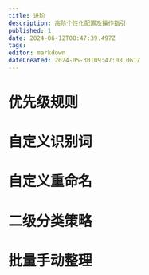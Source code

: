 ```yaml
---
title: 进阶
description: 高阶个性化配置及操作指引
published: 1
date: 2024-06-12T08:47:39.497Z
tags: 
editor: markdown
dateCreated: 2024-05-30T09:47:08.061Z
---
```


# 优先级规则

# 自定义识别词


# 自定义重命名

# 二级分类策略

# 批量手动整理
